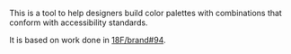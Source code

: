 This is a tool to help designers build color palettes with
combinations that conform with accessibility standards.

It is based on work done in [18F/brand#94][].

[18F/brand#94]: https://github.com/18F/brand/pull/94
